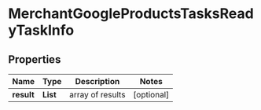# MerchantGoogleProductsTasksReadyTaskInfo


## Properties

| Name | Type | Description | Notes |
|------------ | ------------- | ------------- | -------------|
**result** | **List<MerchantGoogleProductsTasksReadyResultInfo>** | array of results |[optional]|
